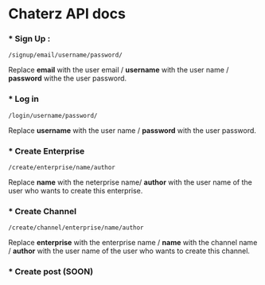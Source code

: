 # Chaterz API docs

### * Sign Up :

`/signup/email/username/password/`

Replace **email** with the user email / **username** with the user name / **password** withe the user password.

### * Log in

`/login/username/password/`

Replace **username** with the user name / **password** with the user password.

### * Create Enterprise

`/create/enterprise/name/author`

Replace **name** with the neterprise name/ **author** with the user name of the user who wants to create this enterprise.

### * Create Channel

`/create/channel/enterprise/name/author`

Replace **enterprise** with the enterprise name / **name** with the channel name / **author** with the user name of the user who wants to create this channel.

### * Create post (SOON)